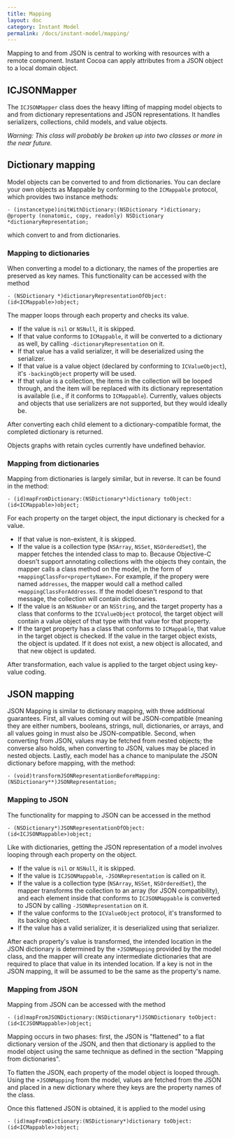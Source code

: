 ```yaml
---
title: Mapping
layout: doc
category: Instant Model
permalink: /docs/instant-model/mapping/
---
```


Mapping to and from JSON is central to working with resources with a remote component. Instant Cocoa can apply attributes from a JSON object to a local domain object.

## ICJSONMapper

The `ICJSONMapper` class does the heavy lifting of mapping model objects to and from dictionary representations and JSON representations. It handles serializers, collections, child models, and value objects.

*Warning: This class will probably be broken up into two classes or more in the near future.*

## Dictionary mapping

Model objects can be converted to and from dictionaries. You can declare your own objects as Mappable by conforming to the `ICMappable` protocol, which provides two instance methods:

	- (instancetype)initWithDictionary:(NSDictionary *)dictionary;
	@property (nonatomic, copy, readonly) NSDictionary *dictionaryRepresentation;

which convert to and from dictionaries.

### Mapping to dictionaries

When converting a model to a dictionary, the names of the properties are preserved as key names. This functionality can be accessed with the method

	- (NSDictionary *)dictionaryRepresentationOfObject:(id<ICMappable>)object;

The mapper loops through each property and checks its value.

* If the value is `nil` or `NSNull`, it is skipped.
* If that value conforms to `ICMappable`, it will be converted to a dictionary as well, by calling `-dictionaryRepresentation` on it.
* If that value has a valid serializer, it will be deserialized using the serializer.
* If that value is a value object (declared by conforming to `ICValueObject`), it's `-backingObject` property will be used.
* If that value is a collection, the items in the collection will be looped through, and the item will be replaced with its dictionary representation is available (i.e., if it conforms to `ICMappable`). Currently, values objects and objects that use serializers are not supported, but they would ideally be.

After converting each child element to a dictionary-compatible format, the completed dictionary is returned.

Objects graphs with retain cycles currently have undefined behavior.

### Mapping from dictionaries

Mapping from dictionaries is largely similar, but in reverse. It can be found in the method:

	- (id)mapFromDictionary:(NSDictionary*)dictionary toObject:(id<ICMappable>)object;

For each property on the target object, the input dictionary is checked for a value.

* If that value is non-existent, it is skipped.
* If the value is a collection type (`NSArray`, `NSSet`, `NSOrderedSet`), the mapper fetches the intended class to map to. Because Objective-C doesn't support annotating collections with the objects they contain, the mapper calls a class method on the model, in the form of `+mappingClassFor<propertyName>`. For example, if the propery were named `addresses`, the mapper would call a method called `+mappingClassForAddresses`. If the model doesn't respond to that message, the collection will contain dictionaries.
* If the value is an `NSNumber` or an `NSString`, and the target property has a class that conforms to the `ICValueObject` protocol, the target object will contain a value object of that type with that value for that property.
* If the target property has a class that conforms to `ICMappable`, that value in the target object is checked. If the value in the target object exists, the object is updated. If it does not exist, a new object is allocated, and that new object is updated.

After transformation, each value is applied to the target object using key-value coding.

## JSON mapping

JSON Mapping is similar to dictionary mapping, with three additional guarantees. First, all values coming out will be JSON-compatible (meaning they are either numbers, booleans, strings, null, dictionaries, or arrays, and all values going in must also be JSON-compatible. Second, when converting from JSON, values may be fetched from nested objects; the converse also holds, when converting to JSON, values may be placed in nested objects. Lastly, each model has a chance to manipulate the JSON dictionary before mapping, with the method:

	- (void)transformJSONRepresentationBeforeMapping:(NSDictionary**)JSONRepresentation;

### Mapping to JSON

The functionality for mapping to JSON can be accessed in the method

	- (NSDictionary*)JSONRepresentationOfObject:(id<ICJSONMappable>)object;

Like with dictionaries, getting the JSON representation of a model involves looping through each property on the object.

* If the value is `nil` or `NSNull`, it is skipped.
* If the value is `ICJSONMappable`, `-JSONRepresentation` is called on it.
* If the value is a collection type (`NSArray`, `NSSet`, `NSOrderedSet`), the mapper transforms the collection to an array (for JSON compatibility), and each element inside that conforms to `ICJSONMappable` is converted to JSON by calling `-JSONRepresentation` on it.
* If the value conforms to the `ICValueObject` protocol, it's transformed to its backing object.
* If the value has a valid serializer, it is deserialized using that serializer.

After each property's value is transformed, the intended location in the JSON dictionary is determined by the `+JSONMapping` provided by the model class, and the mapper will create any intermediate dictionaries that are required to place that value in its intended location. If a key is not in the JSON mapping, it will be assumed to be the same as the property's name.

### Mapping from JSON

Mapping from JSON can be accessed with the method

	- (id)mapFromJSONDictionary:(NSDictionary*)JSONDictionary toObject:(id<ICJSONMappable>)object;

Mapping occurs in two phases: first, the JSON is "flattened" to a flat dictionary version of the JSON, and then that dictionary is applied to the model object using the same technique as defined in the section "Mapping from dictionaries".

To flatten the JSON, each property of the model object is looped through. Using the `+JSONMapping` from the model, values are fetched from the JSON and placed in a new dictionary where they keys are the property names of the class.

Once this flattened JSON is obtained, it is applied to the model using

	- (id)mapFromDictionary:(NSDictionary*)dictionary toObject:(id<ICMappable>)object;




